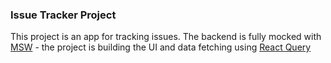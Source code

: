 ### Issue Tracker Project

This project is an app for tracking issues. The backend is fully mocked with [MSW](https://mswjs.io) - the project is building the UI and data fetching using [React Query](https://react-query.tanstack.com)

<!-- You can view the final project **[here](https://react-query-issue-tracker.ui.dev)** -->
